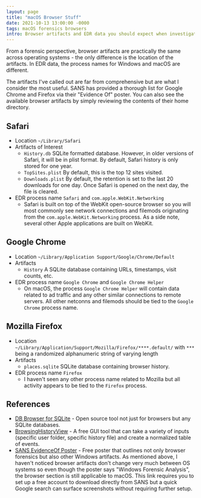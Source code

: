 ```yaml
---
layout: page
title: "macOS Browser Stuff"
date: 2021-10-13 13:00:00 -0000
tags: macOS forensics browsers
intro: Browser artifacts and EDR data you should expect when investigating macOS devices.
---
```

From a forensic perspective, browser artifacts are practically the same across operating systems - the only difference is the location of the artifacts. In EDR data, the process names for Windows and macOS are different.

The artifacts I've called out are far from comprehensive but are what I consider the most useful. SANS has provided a thorough list for Google Chrome and Firefox via their "Evidence Of" poster. You can also see the available browser artifacts by simply reviewing the contents of their home directory.

## Safari
- Location `~/Library/Safari`
- Artifacts of Interest
    - `History.db` SQLite formatted database. However, in older versions of Safari, it will be in plist format. By default, Safari history is only stored for one year.
    - `TopSites.plist` By default, this is the top 12 sites visited.
    - `Downloads.plist` By default, the retention is set to the last 20 downloads for one day. Once Safari is opened on the next day, the file is cleared.
- EDR process name `Safari` and `com.apple.WebKit.Networking`
    - Safari is built on top of the WebKit open-source browser so you will most commonly see network connections and filemods originating from the `com.apple.WebKit.Networking` process. As a side note, several other Apple applications are built on WebKit.

## Google Chrome
- Location `~/Library/Application Support/Google/Chrome/Default`
- Artifacts
    - `History` A SQLite database containing URLs, timestamps, visit counts, etc.
- EDR process name `Google Chrome` and `Google Chrome Helper`
    - On macOS, the process `Google Chrome Helper` will contain data related to ad traffic and any other similar connections to remote servers. All other netconns and filemods should be tied to the `Google Chrome` process name. 

## Mozilla Firefox
- Location `~/Library/Application/Support/Mozilla/Firefox/****.default/` with `***` being a randomized alphanumeric string of varying length
- Artifacts
    - `places.sqlite` SQLite database containing browser history.
- EDR process name `Firefox`
    - I haven't seen any other process name related to Mozilla but all activity appears to be tied to the `Firefox` process.

## References
- [DB Browser for SQLite](https://sqlitebrowser.org/) - Open source tool not just for browsers but any SQLite databases.
- [BrowsingHistoryView](https://www.nirsoft.net/utils/browsing_history_view.html) - A free GUI tool that can take a variety of inputs (specific user folder, specific history file) and create a normalized table of events. 
- [SANS EvidenceOf Poster](https://www.sans.org/posters/windows-forensic-analysis/) - Free poster that outlines not only browser forensics but also other Windows artifacts. As mentioned above, I haven't noticed browser artifacts don't change very much between OS systems so even though the poster says "Windows Forensic Analysis", the browser section is still applicable to macOS. This link requires you to set up a free account to download directly from SANS but a quick Google search can surface screenshots without requiring further setup.